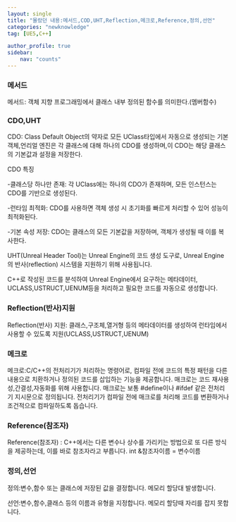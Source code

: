 ```yaml
---
layout: single
title: "몰랐던 내용:메서드,COD,UHT,Reflection,메크로,Reference,정의,선언"
categories: "newknowledge"
tag: [UE5,C++]

author_profile: true
sidebar:
    nav: "counts"
---
```


### 메서드

메서드: 객체 지향  프로그래밍에서 클래스 내부 정의된 함수를 의미한다.(멤버함수)

### CDO,UHT

CDO: Class Default Object의 약자로 모든 UClass타입에서 자동으로 생성되는 기본 객체,언리얼 엔진은 각 클래스에 대해 하나의 CDO를 생성하며,이 CDO는 해당 클래스의 기본값과 설정을 저장한다.

CDO 특징

-클래스당 하나만 존재: 각 UClass에는 하나의 CDO가 존재하며, 모든 인스턴스는 CDO를 기반으로 생성된다.

-런타임 최적화: CDO를 사용하면 객체 생성 시 초기화를 빠르게 처리할 수 있어 성능이 최적화된다.

-기본 속성 저장: CDO는 클래스의 모든 기본값을 저장하며, 객체가 생성될 때 이를 복사한다.



UHT(Unreal Header Tool)는 Unreal Engine의 코드 생성 도구로, Unreal Engine의 반사(reflection) 시스템을 지원하기 위해 사용됩니다.



C++로 작성된 코드를 분석하여 Unreal Engine에서 요구하는 메타데이터, UCLASS,USTRUCT,UENUM등을 처리하고 필요한 코드를 자동으로 생성합니다.

### Reflection(반사)지원

Reflection(반사) 지원: 클래스,구조체,열거형 등의 메타데이터를 생성하여 런타임에서 사용할 수 있도록 지원(UCLASS,USTRUCT,UENUM)

### 메크로

메크로:C/C++의 전처리기가 처리하는 명령어로, 컴파일 전에 코드의 특정 패턴을 다른 내용으로 치환하거나 정의된 코드를 삽입하는 기능을 제공합니다. 매크로는 코드 재사용성,간결성,자동화를 위해 사용합니다. 매크로는 보통 #define이나 #ifdef 같은 전처리기 지시문으로 정의됩니다. 전처리기가 컴파일 전에 매크로를 처리해 코드를 변환하거나 조건적으로 컴파일하도록 돕습니다.

### Reference(참조자)

Reference(참조자) : C++에서는 다른 변수나 상수를 가리키는 방법으로 또 다른 방식을 제공하는데, 이를 바로 참조자라고 부릅니다. int &참조자이름 = 변수이름

### 정의,선언

정의:변수,함수 또는 클래스에 저장된 값을 결정합니다. 메모리 할당대 발생합니다.

선언:변수,함수,클래스 등의 이름과 유형을 지정합니다. 메모리 할당때 자리를 잡지 못합니다.
